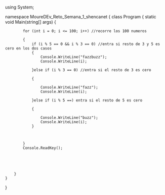 using System;

namespace MoureDEv_Reto_Semana_1_shencanet
{
    class Program
    {
        static void Main(string[] args)
        {

            
            

            for (int i = 0; i <= 100; i++) //recorre los 100 numeros

            {
                if (i % 5 == 0 && i % 3 == 0) //entra si resto de 3 y 5 es cero en los dos casos
                {
                    Console.WriteLine("fazzbuzz");
                    Console.WriteLine(i);

                }else if (i % 3 == 0) //entra si el resto de 3 es cero
                
                {

                    Console.WriteLine("fazz");
                    Console.WriteLine(i);

                }else if (i % 5 ==) entra si el resto de 5 es cero
                
                {

                    Console.WriteLine("buzz");
                    Console.WriteLine(i);
                }



            }
            Console.ReadKey();





        }
    }
}
